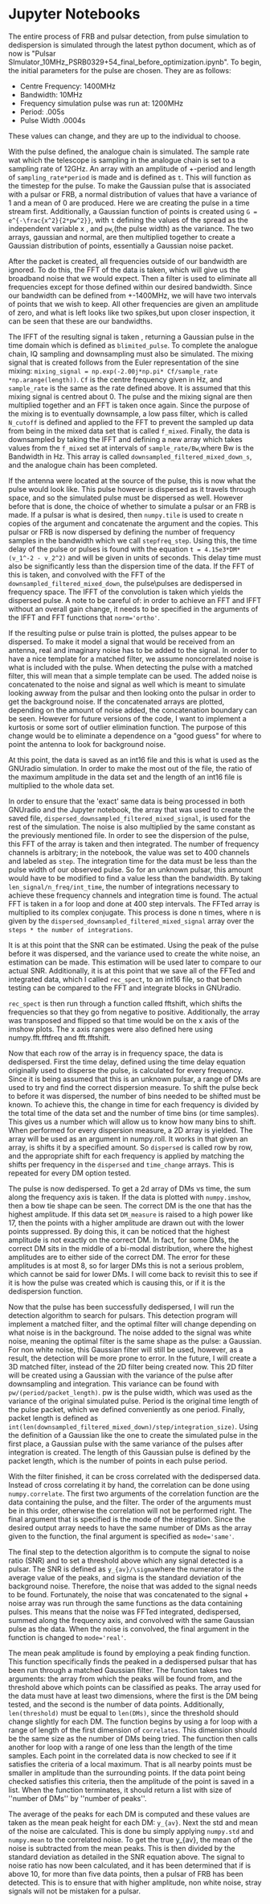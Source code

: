 # Jupyter Notebooks
The entire process of FRB and pulsar detection, from pulse simulation to dedispersion is simulated through the latest python document, which as of now is "Pulsar SImulator_10MHz_PSRB0329+54_final_before_optimization.ipynb". To begin, the initial parameters for the pulse are chosen. They are as follows:

* Centre Frequency: 1400MHz
* Bandwidth: 10MHz
* Frequency simulation pulse was run at: 1200MHz
* Period: .005s
* Pulse Width .0004s

These values can change, and they are up to the individual to choose.

With the pulse defined, the analogue chain is simulated. The sample rate wat which the telescope is sampling in the analogue chain is set to a sampling rate of 12GHz. An array with an amplitude of +-period and length of `sampling_rate*period` is made and is defined as `t`. This will function as the timestep for the pulse. To make the Gaussian pulse that is associated with a pulsar or FRB, a normal distribution of values that have a variance of 1 and a mean of 0 are produced. Here we are creating the pulse in a time stream first. Additionally, a Gaussian function of points is created using `G = e^{-\frac{x^2}{2*pw^2}}`, with `t` defining the values of the spread as the independent variable x , and `pw`,(the pulse width) as the variance. The two arrays, gaussian and normal, are then multiplied together to create a Gaussian distribution of points, essentially a Gaussian noise packet.

After the packet is created, all frequencies outside of our bandwidth are ignored. To do this, the FFT of the data is taken, which will give us the broadband noise that we would expect. Then a filter is used to eliminate all frequencies except for those defined within our desired bandwidth. Since our bandwidth can be defined from +-1400MHz, we will have two intervals of points that we wish to keep. All other frequencies are given an amplitude of zero, and what is left looks like two spikes,but upon closer inspection, it can be seen that these are our bandwidths. 

The IFFT of the resulting signal is taken , returning a Gaussian pulse in the time domain which is defined as `blimited_pulse`. To complete the analogue chain, IQ sampling and downsampling must also be simulated. The mixing signal that is created follows from the Euler representation of the sine mixing: `mixing_signal = np.exp(-2.00j*np.pi* Cf/sample_rate *np.arange(length))`. `Cf` is the centre frequency given in Hz, and `sample_rate` is the same as the rate defined above. It is assumed that this mixing signal is centred about 0. The pulse and the mixing signal are then multiplied together and an FFT is taken once again. Since the purpose of the mixing is to eventually downsample, a low pass filter, which is called `N_cutoff` is defined and applied to the FFT to prevent the sampled up data from being in the mixed data set that is called `f_mixed`. Finally, the data is downsampled by taking the IFFT and defining a new array which takes values from the `f_mixed` set at intervals of `sample_rate/Bw`,where Bw is the Bandwidth in Hz. This array is called `downsampled_filtered_mixed_down_s`, and the analogue chain has been completed.

If the antenna were located at the source of the pulse, this is now what the pulse would look like. This pulse however is dispersed as it travels through space, and so the simulated pulse must be dispersed as well. However before that is done, the choice of whether to simulate a pulsar or an FRB is made. If a pulsar is what is desired, then `numpy.tile` is used to create n copies of the argument and concatenate the argument and the copies. This pulsar or FRB is now dispersed by defining the number of frequency samples in the bandwidth which we call `stepfreq_step`. Using this, the time delay of the pulse or pulses is found with the equation `t = 4.15e3*DM*(v_1^-2 - v_2^2)` and will be given in units of seconds.  This delay time must also be significantly less than the dispersion time of the data. If the FFT of this is taken, and convolved with the FFT of the `downsampled_filtered_mixed_down`, the pulse\pulses are dedispersed in frequency space. The IFFT of the convolution is taken which yields the dispersed pulse. A note to be careful of: in order to achieve an FFT and IFFT without an overall gain change, it needs to be specified in the arguments of the IFFT and FFT functions that `norm='ortho'`. 

If the resulting pulse or pulse train is plotted, the pulses appear to be dispersed. To make it model a signal that would be received from an antenna, real and imaginary noise has to be added to the signal. In order to have a nice template for a matched filter, we assume noncorrelated noise is what is included with the pulse. When detecting the pulse with a matched filter, this will mean that a simple template can be used. The added noise is concatenated to the noise and signal as well which is meant to simulate looking awway from the pulsar and then looking onto the pulsar in order to get the background noise. If the concatenated arrays are plotted, depending on the amount of noise added, the concatenation boundary can be seen. However for future versions of the code, I want to implement a kurtosis or some sort of outlier elimination function. The purpose of this change would be to eliminate a dependence on a "good guess" for where to point the antenna to look for background noise. 

At this point, the data is saved as an int16 file and this is what is used as the GNUradio simulation. In order to make the most out of the file, the ratio of the maximum amplitude in the data set and the length of an int16 file is multiplied to the whole data set.

In order to ensure that the 'exact' same data is being processed in both GNUradio and the Jupyter notebook, the array that was used to create the saved file, `dispersed_downsampled_filtered_mixed_signal`, is used for the rest of the simulation. The noise is also multiplied by the same constant as the previously mentioned file. In order to see the dispersion of the pulse, this FFT of the array is taken and then integrated. The number of frequency channels is arbitrary; in the notebook, the value was set to 400 channels and labeled as `step`. The integration time for the data must be less than the pulse width of our observed pulse. So for an unknown pulsar, this amount would have to be modified to find a value less than the bandwidth. By taking `len_signal/n_freq/int_time`, the number of integrations necessary to achieve these frequency channels and integration time is found. The actual FFT is taken in a for loop and done at 400 step intervals. The FFTed array is multiplied to its complex conjugate. This process is done n times, where n is given by the `dispersed_downsampled_filtered_mixed_signal` array over the ``steps * the number of integrations``. 

It is at this point that the SNR can be estimated. Using the peak of the pulse before it was dispersed, and the variance used to create the white noise, an estimation can be made. This estimation will be used later to compare to our actual SNR. Additionally, it is at this point that we save all of the FFTed and integrated data, which I called `rec_spect`, to an int16 file, so that bench testing can be compared to the FFT and integrate blocks in GNUradio. 

`rec_spect` is then run through a function called fftshift, which shifts the frequencies so that they go from negative to positive. Additionally, the array was transposed and flipped so that time would be on the x axis of the imshow plots. The x axis ranges were also defined here using numpy.fft.fftfreq and fft.fftshift.

Now that each row of the array is in frequency space, the data is dedispersed. First the time delay, defined using the time delay equation originally used to disperse the pulse, is calculated for every frequency. Since it is being assumed that this is an unknown pulsar, a range of DMs are used to try and find the correct dispersion measure.  To shift the pulse beck to before it was dispersed, the number of bins needed to be shifted must be known. To achieve this, the change in time for each frequency is divided by the total time of the data set and the number of time bins (or time samples). This gives us a number which will allow us to know how many bins to shift. When performed for every dispersion measure, a 2D array is yielded. The array will be used as an argument in numpy.roll. It works in that given an array, is shifts it by a specified amount. So `dispersed` is called row by row, and the appropriate shift for each frequency is applied by matching the shifts per frequency in the `dispersed` and `time_change` arrays. This is repeated for every DM option tested.

The pulse is now dedispersed. To get a 2d array of DMs vs time, the sum along the frequency axis is taken. If the data is plotted with `numpy.imshow`, then a bow tie shape can be seen. The correct DM is the one that has the highest amplitude. If this data set `DM_measure` is raised to a high power like 17, then the points with a higher amplitude are drawn out with the lower points suppressed. By doing this, it can be noticed that the highest amplitude is not exactly on the correct DM. In fact, for some DMs, the correct DM sits in the middle of a bi-modal distribution, where the highest amplitudes are to either side of the correct DM. The error for these amplitudes is at most 8, so for larger DMs this is not a serious problem, which cannot be said for lower DMs. I will come back to revisit this to see if it is how the pulse was created which is causing this, or if it is the dedispersion function. 

Now that the pulse has been successfully dedispersed, I will run the detection algorithm to search for pulsars. This detection program will implement a matched filter, and the optimal filter will change depending on what noise is in the background. The noise added to the signal was white noise, meaning the optimal filter is the same shape as the pulse: a Gaussian. For non white noise, this Gaussian filter will still be used, however, as a result, the detection will be more prone to error. In the future, I will create a 3D matched filter, instead of the 2D filter being created now. This 2D filter will be created using a Gaussian with the variance of the pulse after downsampling and integration. This variance can be found with `pw/(period/packet_length)`. pw is the pulse width, which was used as the variance of the original simulated pulse. Period is the original time length of the pulse packet, which we defined conveniently as one period. Finally, packet length is defined as `int(len(downsampled_filtered_mixed_down)/step/integration_size)`. Using the definition of a Gaussian like the one to create the simulated pulse in the first place, a Gaussian pulse with the same variance of the pulses after integration is created. The length of this Gaussian pulse is defined by the packet length, which is the number of points in each pulse period.

With the filter finished, it can be cross correlated with the dedispersed data. Instead of cross correlating it by hand, the correlation can be done using `numpy.correlate`. The first two arguments of the correlation function are the data containing the pulse, and the filter. The order of the arguments must be in this order, otherwise the correlation will not be performed right. The final argument that is specified is the mode of the integration. Since the desired output array needs to have the same number of DMs as the array given to the function, the final argument is specified as `mode='same'`. 

The final step to the detection algorithm is to compute the signal to noise ratio (SNR) and to set a threshold above which any signal detected is a pulsar. The SNR is defined as `y_{av}/\sigma`where the numerator is the average value of the peaks, and sigma is the standard deviation of the background noise. Therefore, the noise that was added to the signal needs to be found. Fortunately, the noise that was concatenated to the signal + noise array was run through the same functions as the data containing pulses. This means that the noise was FFTed integrated, dedispersed, summed along the frequency axis, and convolved with the same Gaussian pulse as the data. When the noise is convolved, the final argument in the function is changed to `mode='real'`.

The mean peak amplitude is found by employing a peak finding function. This function specifically finds the peaked in a dedispersed pulsar that has been run through a matched Gaussian filter. The function takes two arguments: the array from which the peaks will be found from, and the threshold above which points can be classified as peaks. The array used for the data must have at least two dimensions, where the first is the DM being tested, and the second is the number of data points. Additionally, `len(threshold)` must be equal to `len(DMs)`, since the threshold should change slightly for each DM. The function begins by using a for loop with a range of length of the first dimension of `correlates`. This dimension should be the same size as the number of DMs being tried. The function then calls another for loop with a range of one less than the length of the time samples. Each point in the correlated data is now checked to see if it satisfies the criteria of a local maximum. That is all nearby points must be smaller in amplitude than the surrounding points. If the data point being checked satisfies this criteria, then the amplitude of the point is saved in a list. When the function terminates, it should return a list with size of ''number of DMs'' by ''number of peaks''. 

The average of the peaks for each DM is computed and these values are taken as the mean peak height for each DM: `y_{av}`. Next the std and mean of the noise are calculated. This is done bu simply applying `numpy.std` and `numpy.mean` to the correlated noise. To get the true y_{av}, the mean of the noise is subtracted from the mean peaks. This is then divided by the standard deviation as detailed in the SNR equation above. The signal to noise ratio has now been calculated, and it has been determined that if is above 10, for more than five data points, then a pulsar of FRB has been detected. This is to ensure that with higher amplitude, non white noise, stray signals will not be mistaken for a pulsar.